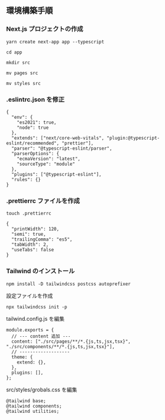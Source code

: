 ## 環境構築手順

### Next.js プロジェクトの作成

```
yarn create next-app app --typescript
```

```
cd app
```

```
mkdir src
```

```
mv pages src
```

```
mv styles src
```

### .eslintrc.json を修正

```
{
  "env": {
    "es2021": true,
    "node": true
  },
  "extends": ["next/core-web-vitals", "plugin:@typescript-eslint/recommended", "prettier"],
  "parser": "@typescript-eslint/parser",
  "parserOptions": {
    "ecmaVersion": "latest",
    "sourceType": "module"
  },
  "plugins": ["@typescript-eslint"],
  "rules": {}
}
```

### .prettierrc ファイルを作成

```
touch .prettierrc
```

```
{
  "printWidth": 120,
  "semi": true,
  "trailingComma": "es5",
  "tabWidth": 2,
  "useTabs": false
}
```

### Tailwind のインストール

```
npm install -D tailwindcss postcss autoprefixer
```

設定ファイルを作成

```
npx tailwindcss init -p
```

tailwind.config.js を編集

```
module.exports = {
  // --- content 追加 ---
  content: ["./src/pages/**/*.{js,ts,jsx,tsx}", "./src/components/**/*.{js,ts,jsx,tsx}"],
  // -------------------
  theme: {
    extend: {},
  },
  plugins: [],
};
```

src/styles/grobals.css を編集

```
@tailwind base;
@tailwind components;
@tailwind utilities;
```
